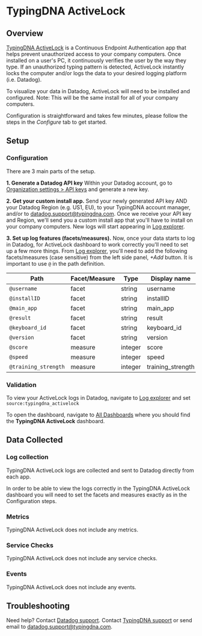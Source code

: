 
# TypingDNA ActiveLock

## Overview

[TypingDNA ActiveLock][3] is a Continuous Endpoint Authentication app that helps prevent unauthorized access to your company computers. Once installed on a user's PC, it continuously verifies the user by the way they type. If an unauthorized typing pattern is detected, ActiveLock instantly locks the computer and/or logs the data to your desired logging platform (i.e. Datadog).

To visualize your data in Datadog, ActiveLock will need to be installed and configured. Note: This will be the same install for all of your company computers.

Configuration is straightforward and takes few minutes, please follow the steps in the *Configure* tab to get started.

## Setup

### Configuration

There are 3 main parts of the setup.

**1. Generate a Datadog API key**
Within your Datadog account, go to [Organization settings > API keys][4] and generate a new key.

**2. Get your custom install app.**
Send your newly generated API key AND your Datadog Region (e.g. US1, EU), to your TypingDNA account manager, and/or to datadog.support@typingdna.com. Once we receive your API key and Region, we'll send you a custom install app that you'll have to install on your company computers. New logs will start appearing in [Log explorer][5].

**3. Set up log features (facets/measures).**
Now, once your data starts to log in Datadog, for ActiveLock dashboard to work correctly you'll need to set up a few more things. From [Log explorer][5], you'll need to add the following facets/measures (case sensitive) from the left side panel, *+Add* button. It is important to use `@` in the path definition.

|Path| Facet/Measure |Type|Display name|
|--|--|--|--|
|`@username`|facet|string|username|
|`@installID`|facet|string|installID|
|`@main_app`|facet|string|main_app|
|`@result`|facet|string|result|
|`@keyboard_id`|facet|string|keyboard_id|
|`@version`|facet|string|version|
| `@score` | measure |integer|score|
| `@speed` | measure |integer|speed|
| `@training_strength` | measure |integer|training_strength|


### Validation

To view your ActiveLock logs in Datadog, navigate to [Log explorer][5] and set `source:typingdna_activelock`

To open the dashboard, navigate to [All Dashboards][6] where you should find the **TypingDNA ActiveLock** dashboard.


## Data Collected

### Log collection

TypingDNA ActiveLock logs are collected and sent to Datadog directly from each app.

In order to be able to view the logs correctly in the TypingDNA ActiveLock dashboard you will need to set the facets and measures exactly as in the Configuration steps.

### Metrics

TypingDNA ActiveLock does not include any metrics.

### Service Checks

TypingDNA ActiveLock does not include any service checks.

### Events

TypingDNA ActiveLock does not include any events.

## Troubleshooting

Need help? Contact [Datadog support][1].
Contact [TypingDNA support][2] or send email to datadog.support@typingdna.com.

[1]: https://docs.datadoghq.com/help/
[2]: https://www.typingdna.com/contact
[3]: https://www.typingdna.com/activelock
[4]: https://app.datadoghq.com/organization-settings/api-keys
[5]: https://app.datadoghq.com/logs
[6]: https://app.datadoghq.com/dashboard/lists

